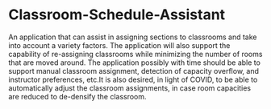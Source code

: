 # Classroom-Schedule-Assistant
An application that can assist in assigning sections to classrooms and take into account a variety factors. 
The application will also support the capability of re-assigning classrooms while minimizing the number of rooms that are moved around.
The application possibly with time should be able to support manual classroom assignment, detection of capacity overflow, and instructor preferences, etc.It is also desired, in light of COVID, to be able to automatically adjust the classroom assignments, in case room capacities are reduced 
to de-densify the classroom.
